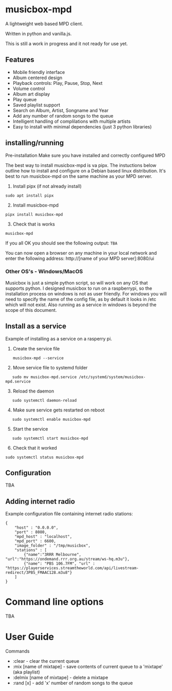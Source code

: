 # musicbox-mpd

A lightweight web based MPD client.

Written in python and vanilla.js.

This is still a work in progress and it not ready for use yet.

## Features

- Mobile friendly interface
- Album centered design
- Playback controls: Play, Pause, Stop, Next
- Volume control
- Album art display
- Play queue
- Saved playlist support
- Search on Album, Artist, Songname and Year
- Add any number of random songs to the queue
- Intelligent handling of complilations with multiple artists
- Easy to install with minimal dependencies (just 3 python libraries)

## installing/running

Pre-installation
Make sure you have installed and correctly configured MPD

The best way to install musicbox-mpd is va pipx.  The instuctions below outline how to install and configure on a Debian based linux distribution.  It's best to run musicbox-mpd on the same machine as your MPD server.

1. Install pipx (if not already install)
```
sudo apt install pipx
```

2. Install musicbox-mpd

```
pipx install musicbox-mpd
```

3. Check that is works
```
musicbox-mpd
```
If you all OK you should see the following output:
``
TBA
``

You can now open a browser on any machine in your local network and enter the following address: http://[name of your MPD server]:8080/ui

### Other OS's - Windows/MacOS
Musicbox is just a simple python script, so will work on any OS that supports python.  I designed musicbox to run on a raspberrypi, so the installation process on windows is not as user friendly.
For windows you will need to specify the name of the config file, as by default it looks in /etc which will not exist. Also running as a service in windows is beyond the scope of this document.

## Install as a service

Example of installing as a service on a rasperry pi.

1. Create the service file
   ```
   musicbox-mpd --service
   ```

2. Move service file to systemd folder 
```
   sudo mv musicbox-mpd.service /etc/systemd/system/musicbox-mpd.service
```
3. Reload the daemon
```
   sudo systemctl daemon-reload
```
4. Make sure service gets restarted on reboot
```
   sudo systemctl enable musicbox-mpd
```
5. Start the service
```
   sudo systemctl start musicbox-mpd
```
6. Check that it worked
```
sudo systemctl status musicbox-mpd
```
## Configuration

TBA

## Adding internet radio


Example configuration file containing internet radio stations:

```
{
    "host" : "0.0.0.0",
    "port" : 8080,
    "mpd_host" : "localhost",
    "mpd_port" : 6600,
    "image_folder" : "/tmp/musicbox",
    "stations" : [
        {"name":"3RRR Melbourne", "url":"https://ondemand.rrr.org.au/stream/ws-hq.m3u"},
        {"name": "PBS 106.7FM", "url" : "https://playerservices.streamtheworld.com/api/livestream-redirect/3PBS_FMAAC128.m3u8"}
    ]
}
```
# Command line options
TBA

# User Guide

Commands

- :clear - clear the current queue
- :mix [name of mixtape] - save contents of current queue to a 'mixtape' (aka playlist)
- :delmix [name of mixtape] - delete a mixtape
- :rand [x] - add 'x' number of random songs to the queue
